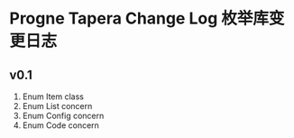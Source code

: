 # Progne Tapera Change Log 枚举库变更日志

## v0.1
1. Enum Item class
2. Enum List concern
3. Enum Config concern
4. Enum Code concern
